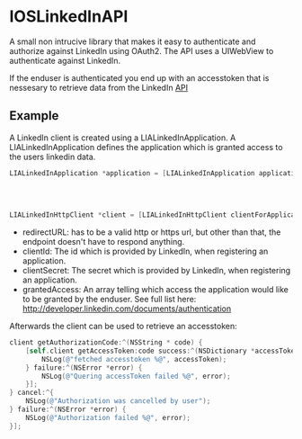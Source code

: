 IOSLinkedInAPI
==============
A small non intrucive library that makes it easy to authenticate and authorize against LinkedIn using OAuth2.
The API uses a UIWebView to authenticate against LinkedIn.

If the enduser is authenticated you end up with an accesstoken that is nessesary to retrieve data from the LinkedIn [API](https://developer.linkedin.com/apis)

Example
-------

A LinkedIn client is created using a LIALinkedInApplication.
A LIALinkedInApplication defines the application which is granted access to the users linkedin data.
``` objective-c
LIALinkedInApplication *application = [LIALinkedInApplication applicationWithRedirectURL:@"http://www.ancientprogramming.com"
                                                                                    clientId:@"clientId"
                                                                                clientSecret:@"clientSecret"
                                                                                       state:@"DCEEFWF45453sdffef424"
                                                                               grantedAccess:@[@"r_fullprofile", @"r_network"]];
LIALinkedInHttpClient *client = [LIALinkedInHttpClient clientForApplication:application];
```
* redirectURL: has to be a valid http or https url, but other than that, the endpoint doesn't have to respond anything.
* clientId: The id which is provided by LinkedIn, when registering an application.
* clientSecret: The secret which is provided by LinkedIn, when registering an application.
* grantedAccess: An array telling which access the application would like to be granted by the enduser. See full list here: http://developer.linkedin.com/documents/authentication

Afterwards the client can be used to retrieve an accesstoken:
``` objective-c
client getAuthorizationCode:^(NSString * code) {
    [self.client getAccessToken:code success:^(NSDictionary *accessToken) {
        NSLog(@"fetched accesstoken %@", accessToken);
    } failure:^(NSError *error) {
        NSLog(@"Quering accessToken failed %@", error);
    }];
} cancel:^{
    NSLog(@"Authorization was cancelled by user");
} failure:^(NSError *error) {
    NSLog(@"Authorization failed %@", error);
}];

```